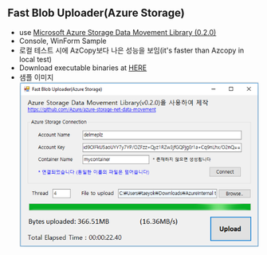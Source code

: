 ## Fast Blob Uploader(Azure Storage) 
- use [Microsoft Azure Storage Data Movement Library (0.2.0)](https://github.com/Azure/azure-storage-net-data-movement)
- Console, WinForm Sample
- 로컬 테스트 시에 AzCopy보다 나은 성능을 보임(it's faster than Azcopy in local test)
- Download executable binaries at [HERE](binary/AzureStorageUpload.zip)
- 샘플 이미지    
    ![fastBlobUploader.png](images/fastBlobUploader.png)
